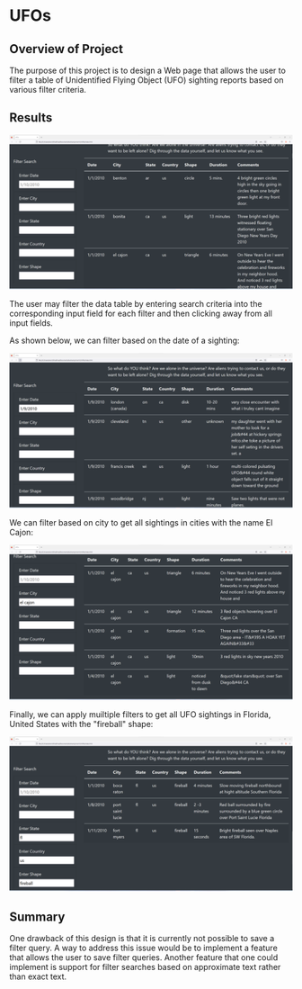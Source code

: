 # UFOs

## Overview of Project

The purpose of this project is to design a Web page that allows the user to filter a table of Unidentified Flying Object (UFO) sighting reports based on various filter criteria.

## Results

![Unfiltered table](static/images/unfiltered.png)

The user may filter the data table by entering search criteria into the corresponding input field for each filter and then clicking away from all input fields.

As shown below, we can filter based on the date of a sighting:

![Date filter](static/images/date.png)

We can filter based on city to get all sightings in cities with the name El Cajon:

![City filter](static/images/cityfilter.png)

Finally, we can apply muiltiple filters to get all UFO sightings in Florida, United States with the "fireball" shape:

![Multiple filter](static/images/multiple.png)

## Summary

One drawback of this design is that it is currently not possible to save a filter query. A way to address this issue would be to implement a feature that allows the user to save filter queries. Another feature that one could implement is support for filter searches based on approximate text rather than exact text.

